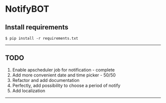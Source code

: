 # NotifyBOT

Install requirements
---
    $ pip install -r requirements.txt
---

TODO
---
1. Enable apscheduler job for notification - complete
2. Add more convenient date and time picker - 50/50
3. Refactor and add documentation
4. Perfectly, add possibility to choose a period of notify
5. Add localization
---